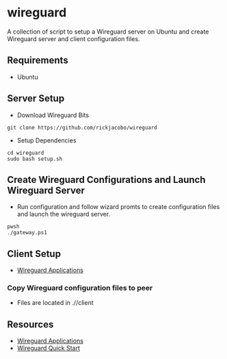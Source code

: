 # wireguard
A collection of script to setup a Wireguard server on Ubuntu and create Wireguard server and client configuration files.

## Requirements
* Ubuntu

## Server Setup
* Download Wireguard Bits
````
git clone https://github.com/rickjacobo/wireguard
````
* Setup Dependencies
````
cd wireguard
sudo bash setup.sh
````

## Create Wireguard Configurations and Launch Wireguard Server
* Run configuration and follow wizard promts to create configuration files and launch the wireguard server.
````
pwsh
./gateway.ps1
````

## Client Setup
* [Wireguard Applications](https://www.wireguard.com/install)

### Copy Wireguard configuration files to peer
* Files are located in ./<subnet>/client
  
## Resources
* [Wireguard Applications](https://www.wireguard.com/install/)
* [Wireguard Quick Start](https://www.wireguard.com/quickstart/)
